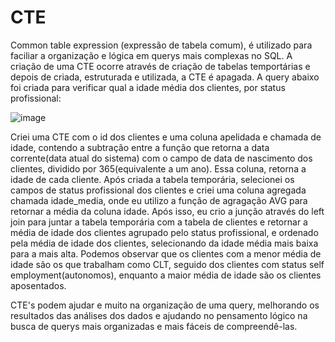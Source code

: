 # CTE
Common table expression (expressão de tabela comum), é utilizado para faciliar a organização e lógica em 
querys mais complexas no SQL. A criação de uma CTE ocorre através de criação de tabelas temportárias e 
depois de criada, estruturada e utilizada, a CTE é apagada. A query abaixo foi criada para verificar qual
a idade média dos clientes, por status profissional:


![image](https://github.com/jucafernando/CTE-s/assets/21082881/b1d5217b-3964-4c11-9e3c-b06c597f888a)


Criei uma CTE com o id dos clientes e uma coluna apelidada e chamada de idade, contendo a subtração entre a função que retorna a data corrente(data atual do sistema) com o campo de data de nascimento dos clientes, dividido por 365(equivalente a um ano). Essa coluna, retorna a idade de cada cliente. Após criada a 
tabela temporária, selecionei os campos de status profissional dos clientes e criei uma coluna agregada chamada idade_media, onde eu utilizo a função de 
agragação AVG para retornar a média da coluna idade. Após isso, eu crio a junção através do left join para juntar a tabela temporária com a tabela de clientes
e retornar a média de idade dos clientes agrupado pelo status profissional, e ordenado pela média de idade dos clientes, selecionando da idade média mais baixa para a mais alta. 
Podemos observar que os clientes com a menor média de idade são os que trabalham como CLT, seguido dos clientes com status self employment(autonomos), enquanto a maior média de idade são os clientes aposentados.

CTE's podem ajudar e muito na organização de uma query, melhorando os resultados das análises dos dados e ajudando no pensamento lógico na busca de querys mais organizadas e mais fáceis de compreendê-las.

